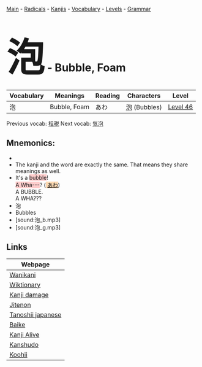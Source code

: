 <style> bigfont {font-size: 100px}</style>
[Main](../README.md) -
[Radicals](../radicals.md) -
[Kanjis](../kanjis.md) -
[Vocabulary](../vocabulary.md) -
[Levels](../levels.md) -
[Grammar](../grammar.md)
# <bigfont> 泡</bigfont> - Bubble, Foam 

| Vocabulary | Meanings | Reading | Characters | Level |
| --- | --- | --- | --- | --- |
| 泡 | Bubble, Foam | あわ |  [泡](../kanjis/泡.md) (Bubbles) | [Level 46](../levels/wk_level46.md) |

Previous vocab: [租税](租税.md) Next vocab: [気泡](気泡.md) 

## Mnemonics:

* 
* The kanji and the word are exactly the same. That means they share meanings as well.
* It's a <span style="background-color:#ffcccb"> bubble</span>!<br /><span style="background-color:#ffcccb"> A Wha---</span>? (<span style="background-color:#fed8b1"> [あわ](https://jisho.org/search/あわ)</span>)<br />A BUBBLE.<br />A WHA???
* 泡
* Bubbles
* [sound:泡_b.mp3]
* [sound:泡_g.mp3]


## Links 

| Webpage |
| --- |
| [Wanikani          ](https://www.wanikani.com/kanji/泡) |
| [Wiktionary        ](https://en.wiktionary.org/wiki/泡) |
| [Kanji damage      ](http://www.kanjidamage.com/kanji/search?utf8=✓&q=泡) |
| [Jitenon           ](https://jitenon.com/kanji/泡) |
| [Tanoshii japanese ](https://www.tanoshiijapanese.com/dictionary/kanji.cfm?k=泡) |
| [Baike             ](https://baike.baidu.com/item/泡) |
| [Kanji Alive       ](https://app.kanjialive.com/泡) |
| [Kanshudo          ](https://www.kanshudo.com/searchmn?q=泡) |
| [Koohii            ](https://kanji.koohii.com/study/kanji/泡) |
